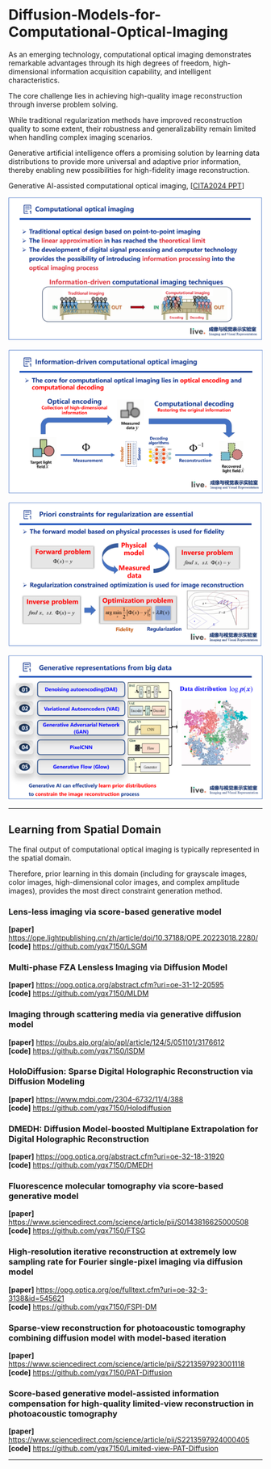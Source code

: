 # Diffusion-Models-for-Computational-Optical-Imaging

As an emerging technology, computational optical imaging demonstrates remarkable advantages through its high degrees of freedom, high-dimensional information acquisition capability, and intelligent characteristics. 

The core challenge lies in achieving high-quality image reconstruction through inverse problem solving. 

While traditional regularization methods have improved reconstruction quality to some extent, their robustness and generalizability remain limited when handling complex imaging scenarios. 

Generative artificial intelligence offers a promising solution by learning data distributions to provide more universal and adaptive prior information, thereby enabling new possibilities for high-fidelity image reconstruction.

Generative AI-assisted computational optical imaging, [[CITA2024 PPT](./CITA2024.pptx)]

![](./image/1.png)

![](./image/2.png)

![](./image/3.png)

![](./image/4.png)

---

## Learning from Spatial Domain

The final output of computational optical imaging is typically represented in the spatial domain. 

Therefore, prior learning in this domain (including for grayscale images, color images, high-dimensional color images, and complex amplitude images), provides the most direct constraint generation method.

### Lens-less imaging via score-based generative model

**[paper]** https://ope.lightpublishing.cn/zh/article/doi/10.37188/OPE.20223018.2280/  
**[code]** https://github.com/yqx7150/LSGM

### Multi-phase FZA Lensless Imaging via Diffusion Model

**[paper]** https://opg.optica.org/abstract.cfm?uri=oe-31-12-20595  
**[code]** https://github.com/yqx7150/MLDM

### Imaging through scattering media via generative diffusion model

**[paper]** https://pubs.aip.org/aip/apl/article/124/5/051101/3176612  
**[code]** https://github.com/yqx7150/ISDM

### HoloDiffusion: Sparse Digital Holographic Reconstruction via Diffusion Modeling

**[paper]** https://www.mdpi.com/2304-6732/11/4/388  
**[code]** https://github.com/yqx7150/Holodiffusion

### DMEDH: Diffusion Model-boosted Multiplane Extrapolation for Digital Holographic Reconstruction

**[paper]** https://opg.optica.org/abstract.cfm?uri=oe-32-18-31920  
**[code]** https://github.com/yqx7150/DMEDH

### Fluorescence molecular tomography via score-based generative model

**[paper]** https://www.sciencedirect.com/science/article/pii/S0143816625000508  
**[code]** https://github.com/yqx7150/FTSG

### High-resolution iterative reconstruction at extremely low sampling rate for Fourier single-pixel imaging via diffusion model

**[paper]** https://opg.optica.org/oe/fulltext.cfm?uri=oe-32-3-3138&id=545621  
**[code]** https://github.com/yqx7150/FSPI-DM

### Sparse-view reconstruction for photoacoustic tomography combining diffusion model with model-based iteration

**[paper]** https://www.sciencedirect.com/science/article/pii/S2213597923001118  
**[code]** https://github.com/yqx7150/PAT-Diffusion

### Score-based generative model-assisted information compensation for high-quality limited-view reconstruction in photoacoustic tomography

**[paper]** https://www.sciencedirect.com/science/article/pii/S2213597924000405  
**[code]** https://github.com/yqx7150/Limited-view-PAT-Diffusion

---

